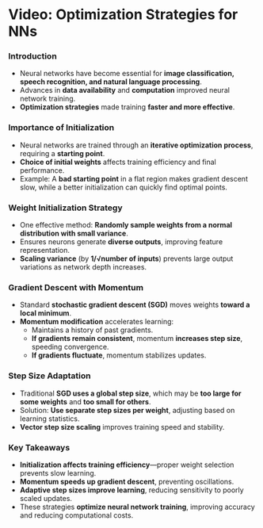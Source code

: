 # Video: Optimization Strategies for NNs

### **Introduction**

- Neural networks have become essential for **image classification, speech recognition, and natural language processing**.
- Advances in **data availability** and **computation** improved neural network training.
- **Optimization strategies** made training **faster and more effective**.

### **Importance of Initialization**

- Neural networks are trained through an **iterative optimization process**, requiring a **starting point**.
- **Choice of initial weights** affects training efficiency and final performance.
- Example: A **bad starting point** in a flat region makes gradient descent slow, while a better initialization can quickly find optimal points.

### **Weight Initialization Strategy**

- One effective method: **Randomly sample weights from a normal distribution with small variance**.
- Ensures neurons generate **diverse outputs**, improving feature representation.
- **Scaling variance** (by **1/√number of inputs**) prevents large output variations as network depth increases.

### **Gradient Descent with Momentum**

- Standard **stochastic gradient descent (SGD)** moves weights **toward a local minimum**.
- **Momentum modification** accelerates learning:
    - Maintains a history of past gradients.
    - **If gradients remain consistent**, momentum **increases step size**, speeding convergence.
    - **If gradients fluctuate**, momentum stabilizes updates.

### **Step Size Adaptation**

- Traditional **SGD uses a global step size**, which may be **too large for some weights** and **too small for others**.
- Solution: **Use separate step sizes per weight**, adjusting based on learning statistics.
- **Vector step size scaling** improves training speed and stability.

### **Key Takeaways**

- **Initialization affects training efficiency**—proper weight selection prevents slow learning.
- **Momentum speeds up gradient descent**, preventing oscillations.
- **Adaptive step sizes improve learning**, reducing sensitivity to poorly scaled updates.
- These strategies **optimize neural network training**, improving accuracy and reducing computational costs.